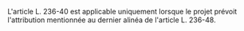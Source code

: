 L'article L. 236-40 est applicable uniquement lorsque le projet prévoit l'attribution mentionnée au dernier alinéa de l'article L. 236-48.
